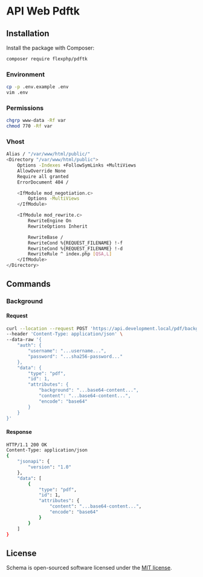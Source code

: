 # API Web Pdftk

## Installation

Install the package with Composer:

```bash
composer require flexphp/pdftk
```

### Environment

```bash
cp -p .env.example .env
vim .env
```

### Permissions

```bash
chgrp www-data -Rf var
chmod 770 -Rf var
```

### Vhost

```bash
Alias / "/var/www/html/public/"
<Directory "/var/www/html/public">
    Options -Indexes +FollowSymLinks +MultiViews
    AllowOverride None
    Require all granted
    ErrorDocument 404 /

    <IfModule mod_negotiation.c>
        Options -MultiViews
    </IfModule>

    <IfModule mod_rewrite.c>
        RewriteEngine On
        RewriteOptions Inherit

        RewriteBase /
        RewriteCond %{REQUEST_FILENAME} !-f
        RewriteCond %{REQUEST_FILENAME} !-d
        RewriteRule ^ index.php [QSA,L]
    </IfModule>
</Directory>
```

## Commands

### Background

#### Request

```bash
curl --location --request POST 'https://api.development.local/pdf/background' \
--header 'Content-Type: application/json' \
--data-raw '{
    "auth": {
        "username": "...username...",
        "password": "...sha256-password..."
    },
    "data": {
        "type": "pdf",
        "id": 1,
        "attributes": {
            "background": "...base64-content...",
            "content": "...base64-content...",
            "encode": "base64"
        }
    }
}'
```

#### Response

```bash
HTTP/1.1 200 OK
Content-Type: application/json
{
    "jsonapi": {
        "version": "1.0"
    },
    "data": [
        {
            "type": "pdf",
            "id": 1,
            "attributes": {
                "content": "...base64-content...",
                "encode": "base64"
            }
        }
    ]
}
```

## License

Schema is open-sourced software licensed under the [MIT license](https://opensource.org/licenses/MIT).
